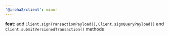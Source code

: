 ```yaml
---
'@iroha2/client': minor
---
```


**feat**: add `Client.signTransactionPayload()`, `Client.signQueryPayload()` and `Client.submitVersionedTransaction()` methods
